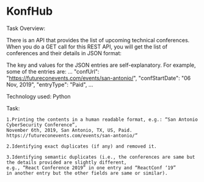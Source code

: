 # KonfHub

Task Overview: 

There is an API that provides the list of upcoming technical conferences. 
When you do a GET call for this REST API, you will get the list of conferences and their details in JSON format:   

The key and values for the JSON entries are self-explanatory. For example, some of the entries are: 
	… 
"confUrl": "https://futureconevents.com/events/san-antonio/", 
"confStartDate": "06 Nov, 2019", 
"entryType": "Paid",
 … 

 Technology used: Python 


Task: 

    1.Printing the contents in a human readable format, e.g.: “San Antonio CyberSecurity Conference”, 
    November 6th, 2019, San Antonio, TX, US, Paid. https://futureconevents.com/events/san-antonio/” 

    2.Identifying exact duplicates (if any) and removed it.
    
    3.Identifying semantic duplicates (i.e., the conferences are same but the details provided are slightly different, 
    e.g., “React Conference 2019” in one entry and “ReactConf ‘19” 
    in another entry but the other fields are same or similar). 
